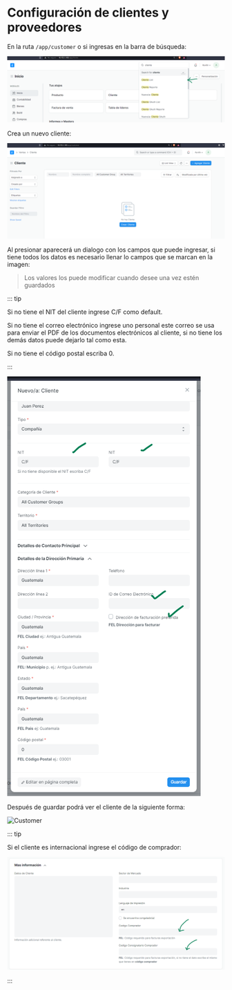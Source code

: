 # Configuración de clientes y proveedores

En la ruta `/app/customer` o si ingresas en la barra de búsqueda:

<img src="../.vuepress/public/images/cliente1.png" alt="cliente1" style="zoom:100%;" />

Crea un nuevo cliente:

<img src="../.vuepress/public/images/cliente2.png" alt="cliente2" style="zoom:100%;" />

Al presionar aparecerá un dialogo con los campos que puede ingresar, si tiene todos los datos es necesario llenar lo campos que se marcan en la imagen:

> Los valores los puede modificar cuando desee una vez estén guardados

::: tip

Si no tiene el NIT del cliente ingrese C/F como default.

Si no tiene el correo electrónico ingrese uno personal este correo se usa para enviar el PDF de los documentos electrónicos al cliente, si no tiene los demás datos puede dejarlo tal como esta.

Si no tiene el código postal escriba 0.

:::

<img src="../.vuepress/public/images/cliente3.png" alt="cliente3" style="zoom:100%;" />

Después de guardar podrá ver el cliente de la siguiente forma:

![Customer](../.vuepress/public/images/Customer.gif)



::: tip

Si el cliente es internacional ingrese el código de comprador:

![clilente4](../.vuepress/public/images/clilente4.png)

:::